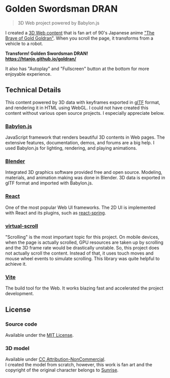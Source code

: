 # Golden Swordsman DRAN

> 3D Web project powered by Babylon.js

I created a [3D Web content](https://htanjo.github.io/goldran/) that is fan art of 90's Japanese anime ["The Brave of Gold Goldran"](https://en.wikipedia.org/wiki/The_Brave_of_Gold_Goldran). When you scroll the page, it transforms from a vehicle to a robot.

**Transform! Golden Swordsman DRAN!**  
**<https://htanjo.github.io/goldran/>**

It also has "Autoplay" and "Fullscreen" button at the bottom for more enjoyable experience.

## Technical Details

This content powered by 3D data with keyframes exported in [glTF](https://docs.blender.org/manual/en/dev/addons/import_export/scene_gltf2.html) format, and rendering it in HTML using WebGL.
I could not have created this content without various open source projects.
I especially appreciate below.

### [Babylon.js](https://www.babylonjs.com/)

JavaScript framework that renders beautiful 3D contents in Web pages.
The extensive features, documentation, demos, and forums are a big help.
I used Babylon.js for lighting, rendering, and playing animations.

### [Blender](https://www.blender.org/)

Integrated 3D graphics software provided free and open source.
Modeling, materials, and animation making was done in Blender.
3D data is exported in glTF format and imported with Babylon.js.

### [React](https://react.dev/)

One of the most popular Web UI frameworks.
The 2D UI is implemented with React and its plugins, such as [react-spring](https://www.react-spring.dev/).

### [virtual-scroll](https://github.com/ayamflow/virtual-scroll)

"Scrolling" is the most important topic for this project.
On mobile devices, when the page is actually scrolled, GPU resources are taken up by scrolling and the 3D frame rate would be drastically unstable.
So, this project does not actually scroll the content.
Instead of that, it uses touch moves and mouse wheel events to simulate scrolling.
This library was quite helpful to achieve it.

### [Vite](https://vite.dev/)

The build tool for the Web.
It works blazing fast and accelerated the project development.

## License

### Source code

Available under the [MIT License](./LICENSE).

### 3D model

Available under [CC Attribution-NonCommercial](https://creativecommons.org/licenses/by-nc/4.0/).  
I created the model from scratch, however, this work is fan art and the copyright of the original character belongs to [Sunrise](https://www.sunrise-inc.co.jp/).
